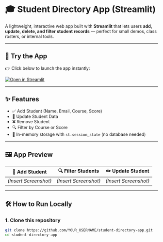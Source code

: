 # 🎓 Student Directory App (Streamlit)

A lightweight, interactive web app built with **Streamlit** that lets users **add, update, delete, and filter student records** — perfect for small demos, class rosters, or internal tools.

---

## 🚀 Try the App

👉 Click below to launch the app instantly:

[![Open in Streamlit](https://static.streamlit.io/badges/streamlit_badge_black_white.svg)](https://cynbitinternships-cdv67reaf4yqsbr9lkhjgn.streamlit.app/)

---

## ✨ Features

- ✅ Add Student (Name, Email, Course, Score)
- 🔄 Update Student Data
- ❌ Remove Student
- 🔍 Filter by Course or Score
- 💾 In-memory storage with `st.session_state` (no database needed)

---

## 🖼️ App Preview

| 📝 Add Student | 🔍 Filter Students | ✏️ Update Student |
|----------------|--------------------|-------------------|
| *(Insert Screenshot)* | *(Insert Screenshot)* | *(Insert Screenshot)* |

---

## 🛠️ How to Run Locally

### 1. Clone this repository

```bash
git clone https://github.com/YOUR_USERNAME/student-directory-app.git
cd student-directory-app
